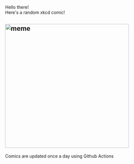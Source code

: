 Hello there! <br>Here's a random xkcd comic!<br>
## <img src="https://imgs.xkcd.com/comics/mysteries.png" alt="meme" width="400"/><br>
Comics are updated once a day using Github Actions